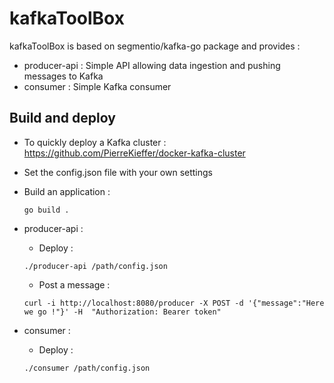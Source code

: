 # kafkaToolBox 

kafkaToolBox is based on segmentio/kafka-go package and provides : 
- producer-api : Simple API allowing data ingestion and pushing messages to Kafka 
- consumer :  Simple Kafka consumer 

## Build and deploy 
- To quickly deploy a Kafka cluster : https://github.com/PierreKieffer/docker-kafka-cluster
- Set the config.json file with your own settings 
- Build an application : 
	
	`go build . `
	
- producer-api : 
	- Deploy : 
	
	`./producer-api /path/config.json`
	
	- Post a message :   	
	
	`curl -i http://localhost:8080/producer -X POST -d '{"message":"Here we go !"}' -H  "Authorization: Bearer token"`
	
- consumer : 
	- Deploy : 
	
	`./consumer /path/config.json`



